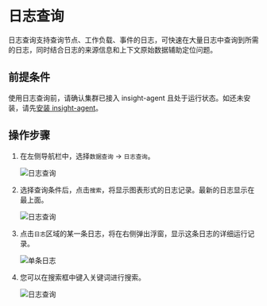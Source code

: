 # 日志查询

日志查询支持查询节点、工作负载、事件的日志，可快速在大量日志中查询到所需的日志，同时结合日志的来源信息和上下文原始数据辅助定位问题。

## 前提条件

使用日志查询前，请确认集群已接入 insight-agent 且处于运行状态。如还未安装，请先[安装 insight-agent]()。

## 操作步骤

1. 在左侧导航栏中，选择`数据查询` -> `日志查询`。

    ![日志查询](../../images/log00.png)

2. 选择查询条件后，点击`搜索`，将显示图表形式的日志记录。最新的日志显示在最上面。

    ![日志查询](../../images/log01.png)

3. 点击`日志`区域的某一条日志，将在右侧弹出浮窗，显示这条日志的详细运行记录。

    ![单条日志](../../images/log02.png)

4. 您可以在搜索框中键入关键词进行搜索。

    ![日志查询](../../images/log03.png)
